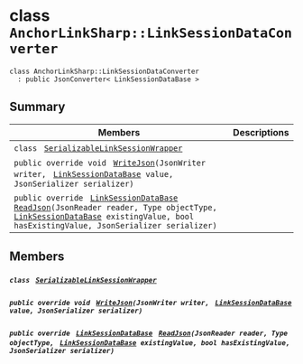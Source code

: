 # class `AnchorLinkSharp::LinkSessionDataConverter` 

```
class AnchorLinkSharp::LinkSessionDataConverter
  : public JsonConverter< LinkSessionDataBase >
```

## Summary

 Members                                | Descriptions                                
----------------------------------------|---------------------------------------------
`class ` [`SerializableLinkSessionWrapper`](AnchorLinkSharp--LinkSessionDataConverter--SerializableLinkSessionWrapper.md)        | 
`public override void ` [`WriteJson`](#class_anchor_link_sharp_1_1_link_session_data_converter_1afc88168dd00ad5912572b1110a864026)`(JsonWriter writer, ` [`LinkSessionDataBase`](AnchorLinkSharp--LinkSessionDataBase.md)` value, JsonSerializer serializer)` | 
`public override ` [`LinkSessionDataBase`](AnchorLinkSharp--LinkSessionDataBase.md)` ` [`ReadJson`](#class_anchor_link_sharp_1_1_link_session_data_converter_1a3ae0bfd543c960e5431b8cfcd5bfa0bd)`(JsonReader reader, Type objectType, ` [`LinkSessionDataBase`](AnchorLinkSharp--LinkSessionDataBase.md)` existingValue, bool hasExistingValue, JsonSerializer serializer)` | 

## Members

##### `class ` [`SerializableLinkSessionWrapper`](AnchorLinkSharp--LinkSessionDataConverter--SerializableLinkSessionWrapper.md) 

##### `public override void ` [`WriteJson`](#class_anchor_link_sharp_1_1_link_session_data_converter_1afc88168dd00ad5912572b1110a864026)`(JsonWriter writer, ` [`LinkSessionDataBase`](AnchorLinkSharp--LinkSessionDataBase.md)` value, JsonSerializer serializer)` 

##### `public override ` [`LinkSessionDataBase`](AnchorLinkSharp--LinkSessionDataBase.md)` ` [`ReadJson`](#class_anchor_link_sharp_1_1_link_session_data_converter_1a3ae0bfd543c960e5431b8cfcd5bfa0bd)`(JsonReader reader, Type objectType, ` [`LinkSessionDataBase`](AnchorLinkSharp--LinkSessionDataBase.md)` existingValue, bool hasExistingValue, JsonSerializer serializer)` 

